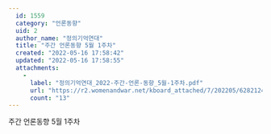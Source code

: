 ```yaml
---
  id: 1559
  category: "언론동향"
  uid: 2
  author_name: "정의기억연대"
  title: "주간 언론동향 5월 1주차"
  created: "2022-05-16 17:58:42"
  updated: "2022-05-16 17:58:55"
  attachments: 
    - 
      label: "정의기억연대_2022-주간-언론-동향_5월-1주차.pdf"
      url: "https://r2.womenandwar.net/kboard_attached/7/202205/62821242a37fd3337391.pdf"
      count: "13"
---
```

주간 언론동향 5월 1주차
